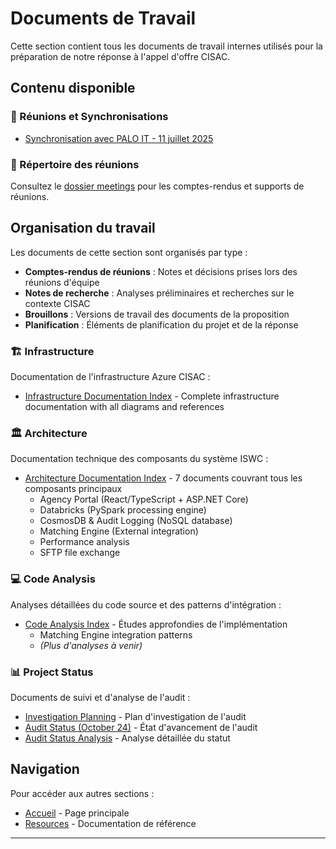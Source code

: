 # Documents de Travail

Cette section contient tous les documents de travail internes utilisés pour la préparation de notre réponse à l'appel d'offre CISAC.

## Contenu disponible

### 📅 Réunions et Synchronisations

- [Synchronisation avec PALO IT - 11 juillet 2025](../2025-07-11-CISAC-Synchro-avec-PALO.md)

### 📁 Répertoire des réunions

Consultez le [dossier meetings](../meetings/) pour les comptes-rendus et supports de réunions.

## Organisation du travail

Les documents de cette section sont organisés par type :

- **Comptes-rendus de réunions** : Notes et décisions prises lors des réunions d'équipe
- **Notes de recherche** : Analyses préliminaires et recherches sur le contexte CISAC
- **Brouillons** : Versions de travail des documents de la proposition
- **Planification** : Éléments de planification du projet et de la réponse

### 🏗️ Infrastructure

Documentation de l'infrastructure Azure CISAC :

- [Infrastructure Documentation Index](infra/index.md) - Complete infrastructure documentation with all diagrams and references

### 🏛️ Architecture

Documentation technique des composants du système ISWC :

- [Architecture Documentation Index](architecture/index.md) - 7 documents couvrant tous les composants principaux
  - Agency Portal (React/TypeScript + ASP.NET Core)
  - Databricks (PySpark processing engine)
  - CosmosDB & Audit Logging (NoSQL database)
  - Matching Engine (External integration)
  - Performance analysis
  - SFTP file exchange

### 💻 Code Analysis

Analyses détaillées du code source et des patterns d'intégration :

- [Code Analysis Index](code_analysis/index.md) - Études approfondies de l'implémentation
  - Matching Engine integration patterns
  - *(Plus d'analyses à venir)*

### 📊 Project Status

Documents de suivi et d'analyse de l'audit :

- [Investigation Planning](Investigation-Planning.md) - Plan d'investigation de l'audit
- [Audit Status (October 24)](20251024-AuditStatus.md) - État d'avancement de l'audit
- [Audit Status Analysis](20251024-AuditStatus-Analysis.md) - Analyse détaillée du statut

## Navigation

Pour accéder aux autres sections :

- [Accueil](../index.md) - Page principale
- [Resources](../resources/index.md) - Documentation de référence

---
